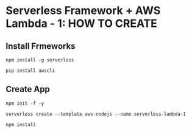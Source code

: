 # Serverless Framework + AWS Lambda - 1: HOW TO CREATE

## Install Frmeworks

```
npm install -g serverless
```

```
pip install awscli
```

## Create App

```
npm init -f -y
```

```
serverless create --template aws-nodejs --name serverless-lambda-1
```

```
npm install
```
